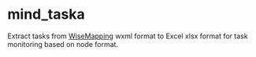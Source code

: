 # mind_taska
Extract tasks from [WiseMapping](https://www.wisemapping.com/) wxml format to Excel xlsx format for task monitoring based on node format.


